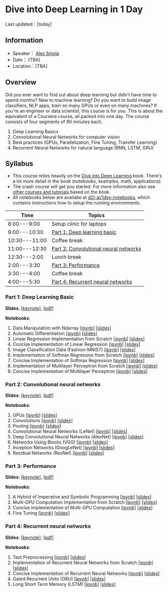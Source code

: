 # Dive into Deep Learning in 1 Day

Last updated：|today|

## Information

- Speaker： [Alex Smola](https://alex.smola.org/)
- Date： [TBA]
- Location：[TBA]

## Overview

Did you ever want to find out about deep learning but didn't have time
to spend months? New to machine learning? Do you want to build image
classifiers, NLP apps, train on many GPUs or even on many machines?
If you're an engineer or data scientist, this course is for you.
This is about the equivalent of a Coursera course, all packed into one
day. The course consists of four segments of 90 minutes each.

1. Deep Learning Basics
1. Convolutional Neural Networks for computer vision
1. Best practices (GPUs, Parallelization, Fine Tuning, Transfer Learning)
1. Recurrent Neural Networks for natural language (RNN, LSTM, GRU)



## Syllabus

- This course relies heavily on the
  [Dive into Deep Learning](http://numpy.d2l.ai) book. There's a lot more
  detail in the book (notebooks, examples, math, applications).
- The crash course will get you started. For more information also see [other
  courses and tutorials](http://courses.d2l.ai) based on the book.
- All notebooks below are availabe at [d2l-ai/1day-notebooks](https://github.com/d2l-ai/1day-notebooks), which contains instructions how to setup the running environments.


| Time | Topics |
| --- | --- |
| 8:00---9:00 | Setup clinic for laptops |
| 9:00---10:30 | [Part 1: Deep learning basic](#id5) |
| 10:30---11:00 | Coffee break |
| 11:00---12:30 | [Part 2: Convolutional neural networks](#id6) |
| 12:30---2:00 | Lunch break |
| 2:00---3:30 | [Part 3: Performance](#id7) |
| 3:30---4:00 | Coffee break |
| 4:00---5:30 | [Part 4: Recurrent neural networks](#id8) |


### Part 1: Deep Learning Basic

**Slides**: [[keynote]](slides/Part-1.key), [[pdf]](slides/Part-1.pdf)

**Notebooks**:

1. Data Manipulation with Ndarray  [[ipynb]](https://github.com/mli/d2l-1day-notebooks/blob/master/notebooks-1/1-ndarray.ipynb)  [[slides]](https://nbviewer.jupyter.org/format/slides/github/mli/d2l-1day-notebooks/blob/master/notebooks-1/1-ndarray.ipynb#/)
1. Automatic Differentiation  [[ipynb]](https://github.com/mli/d2l-1day-notebooks/blob/master/notebooks-1/2-autograd.ipynb)  [[slides]](https://nbviewer.jupyter.org/format/slides/github/mli/d2l-1day-notebooks/blob/master/notebooks-1/2-autograd.ipynb#/)
1. Linear Regression Implementation from Scratch  [[ipynb]](https://github.com/mli/d2l-1day-notebooks/blob/master/notebooks-1/3-linear-regression-scratch.ipynb)  [[slides]](https://nbviewer.jupyter.org/format/slides/github/mli/d2l-1day-notebooks/blob/master/notebooks-1/3-linear-regression-scratch.ipynb#/)
1. Concise Implementation of Linear Regression  [[ipynb]](https://github.com/mli/d2l-1day-notebooks/blob/master/notebooks-1/4-linear-regression-gluon.ipynb)  [[slides]](https://nbviewer.jupyter.org/format/slides/github/mli/d2l-1day-notebooks/blob/master/notebooks-1/4-linear-regression-gluon.ipynb#/)
1. Image Classification Data (Fashion-MNIST)  [[ipynb]](https://github.com/mli/d2l-1day-notebooks/blob/master/notebooks-1/5-fashion-mnist.ipynb)  [[slides]](https://nbviewer.jupyter.org/format/slides/github/mli/d2l-1day-notebooks/blob/master/notebooks-1/5-fashion-mnist.ipynb#/)
1. Implementation of Softmax Regression from Scratch  [[ipynb]](https://github.com/mli/d2l-1day-notebooks/blob/master/notebooks-1/6-softmax-regression-scratch.ipynb)  [[slides]](https://nbviewer.jupyter.org/format/slides/github/mli/d2l-1day-notebooks/blob/master/notebooks-1/6-softmax-regression-scratch.ipynb#/)
1. Concise Implementation of Softmax Regression  [[ipynb]](https://github.com/mli/d2l-1day-notebooks/blob/master/notebooks-1/7-softmax-regression-gluon.ipynb)  [[slides]](https://nbviewer.jupyter.org/format/slides/github/mli/d2l-1day-notebooks/blob/master/notebooks-1/7-softmax-regression-gluon.ipynb#/)
1. Implementation of Multilayer Perceptron from Scratch  [[ipynb]](https://github.com/mli/d2l-1day-notebooks/blob/master/notebooks-1/8-mlp-scratch.ipynb)  [[slides]](https://nbviewer.jupyter.org/format/slides/github/mli/d2l-1day-notebooks/blob/master/notebooks-1/8-mlp-scratch.ipynb#/)
1. Concise Implementation of Multilayer Perceptron  [[ipynb]](https://github.com/mli/d2l-1day-notebooks/blob/master/notebooks-1/9-mlp-gluon.ipynb)  [[slides]](https://nbviewer.jupyter.org/format/slides/github/mli/d2l-1day-notebooks/blob/master/notebooks-1/9-mlp-gluon.ipynb#/)

### Part 2: Convolutional neural networks

**Slides**: [[keynote]](slides/Part-2.key), [[pdf]](slides/Part-2.pdf)

**Notebooks**:

1. GPUs                                          [[ipynb]](https://github.com/mli/d2l-1day-notebooks/blob/master/notebooks-2/1-use-gpu.ipynb)  [[slides]](https://nbviewer.jupyter.org/format/slides/github/mli/d2l-1day-notebooks/blob/master/notebooks-2/1-use-gpu.ipynb#/)
1. Convolutions                                  [[ipynb]](https://github.com/mli/d2l-1day-notebooks/blob/master/notebooks-2/2-conv-layer.ipynb)  [[slides]](https://nbviewer.jupyter.org/format/slides/github/mli/d2l-1day-notebooks/blob/master/notebooks-2/2-conv-layer.ipynb#/)
1. Pooling                                       [[ipynb]](https://github.com/mli/d2l-1day-notebooks/blob/master/notebooks-2/3-pooling.ipynb)  [[slides]](https://nbviewer.jupyter.org/format/slides/github/mli/d2l-1day-notebooks/blob/master/notebooks-2/3-pooling.ipynb#/)
1. Convolutional Neural Networks (LeNet)         [[ipynb]](https://github.com/mli/d2l-1day-notebooks/blob/master/notebooks-2/4-lenet.ipynb)  [[slides]](https://nbviewer.jupyter.org/format/slides/github/mli/d2l-1day-notebooks/blob/master/notebooks-2/4-lenet.ipynb#/)
1. Deep Convolutional Neural Networks (AlexNet)  [[ipynb]](https://github.com/mli/d2l-1day-notebooks/blob/master/notebooks-2/5-alexnet.ipynb)  [[slides]](https://nbviewer.jupyter.org/format/slides/github/mli/d2l-1day-notebooks/blob/master/notebooks-2/5-alexnet.ipynb#/)
1. Networks Using Blocks (VGG)                   [[ipynb]](https://github.com/mli/d2l-1day-notebooks/blob/master/notebooks-2/6-vgg.ipynb)  [[slides]](https://nbviewer.jupyter.org/format/slides/github/mli/d2l-1day-notebooks/blob/master/notebooks-2/6-vgg.ipynb#/)
1. Inception Networks (GoogLeNet)                [[ipynb]](https://github.com/mli/d2l-1day-notebooks/blob/master/notebooks-2/7-googlenet.ipynb)  [[slides]](https://nbviewer.jupyter.org/format/slides/github/mli/d2l-1day-notebooks/blob/master/notebooks-2/7-googlenet.ipynb#/)
1. Residual Networks (ResNet)                    [[ipynb]](https://github.com/mli/d2l-1day-notebooks/blob/master/notebooks-2/8-resnet.ipynb)  [[slides]](https://nbviewer.jupyter.org/format/slides/github/mli/d2l-1day-notebooks/blob/master/notebooks-2/8-resnet.ipynb#/)

### Part 3: Performance

**Slides**: [[keynote]](slides/Part-3.key), [[pdf]](slides/Part-3.pdf)

**Notebooks**:

1. A Hybrid of Imperative and Symbolic Programming    [[ipynb]](https://github.com/mli/d2l-1day-notebooks/blob/master/notebooks-3/1-hybridize.ipynb)  [[slides]](https://nbviewer.jupyter.org/format/slides/github/mli/d2l-1day-notebooks/blob/master/notebooks-3/1-hybridize.ipynb#/)
1. Multi-GPU Computation Implementation from Scratch  [[ipynb]](https://github.com/mli/d2l-1day-notebooks/blob/master/notebooks-3/2-multiple-gpus.ipynb)  [[slides]](https://nbviewer.jupyter.org/format/slides/github/mli/d2l-1day-notebooks/blob/master/notebooks-3/2-multiple-gpus.ipynb#/)
1. Concise Implementation of Multi-GPU Computation    [[ipynb]](https://github.com/mli/d2l-1day-notebooks/blob/master/notebooks-3/3-multiple-gpus-gluon.ipynb)  [[slides]](https://nbviewer.jupyter.org/format/slides/github/mli/d2l-1day-notebooks/blob/master/notebooks-3/3-multiple-gpus-gluon.ipynb#/)
1. Fine Tuning                                        [[ipynb]](https://github.com/mli/d2l-1day-notebooks/blob/master/notebooks-3/4-fine-tuning.ipynb)  [[slides]](https://nbviewer.jupyter.org/format/slides/github/mli/d2l-1day-notebooks/blob/master/notebooks-3/4-fine-tuning.ipynb#/)


### Part 4: Recurrent neural networks

**Slides**: [[keynote]](slides/Part-4.key), [[pdf]](slides/Part-4.pdf)

**Notebooks**:

1. Text Preprocessing                                        [[ipynb]](https://github.com/mli/d2l-1day-notebooks/blob/master/notebooks-4/1-text-preprocessing.ipynb)  [[slides]](https://nbviewer.jupyter.org/format/slides/github/mli/d2l-1day-notebooks/blob/master/notebooks-4/1-text-preprocessing.ipynb#/)
1. Implementation of Recurrent Neural Networks from Scratch  [[ipynb]](https://github.com/mli/d2l-1day-notebooks/blob/master/notebooks-4/2-rnn-scratch.ipynb)  [[slides]](https://nbviewer.jupyter.org/format/slides/github/mli/d2l-1day-notebooks/blob/master/notebooks-4/2-rnn-scratch.ipynb#/)
1. Concise Implementation of Recurrent Neural Networks       [[ipynb]](https://github.com/mli/d2l-1day-notebooks/blob/master/notebooks-4/3-rnn-gluon.ipynb)  [[slides]](https://nbviewer.jupyter.org/format/slides/github/mli/d2l-1day-notebooks/blob/master/notebooks-4/3-rnn-gluon.ipynb#/)
1. Gated Recurrent Units (GRU)                               [[ipynb]](https://github.com/mli/d2l-1day-notebooks/blob/master/notebooks-4/4-gru.ipynb)  [[slides]](https://nbviewer.jupyter.org/format/slides/github/mli/d2l-1day-notebooks/blob/master/notebooks-4/4-gru.ipynb#/)
1. Long Short Term Memory (LSTM)                             [[ipynb]](https://github.com/mli/d2l-1day-notebooks/blob/master/notebooks-4/5-lstm.ipynb)  [[slides]](https://nbviewer.jupyter.org/format/slides/github/mli/d2l-1day-notebooks/blob/master/notebooks-4/5-lstm.ipynb#/)

